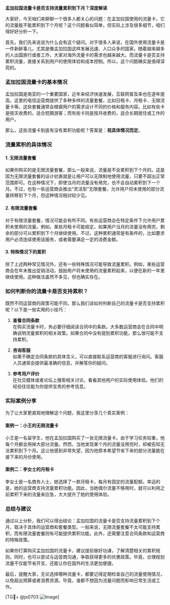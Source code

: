 **孟加拉国流量卡是否支持流量累积到下月？深度解读**

大家好，今天咱们来聊聊一个很多人都关心的问题：在孟加拉国使用的流量卡，它的流量能不能累积到下个月呢？这个问题看似简单，但实际上涉及很多细节，咱们得好好分析一下。

首先，我们先来说说为什么会有这个疑问。对于很多人来说，在国外使用流量卡是一件新鲜事儿，尤其是像孟加拉国这样发展迅速、人口众多的国家。随着越来越多的人出国旅行或者工作，大家对海外流量卡的需求也越来越大。而流量卡是否支持累积流量，直接关系到用户的使用体验和成本控制。所以，这个问题确实是值得深究的。

### 孟加拉国流量卡的基本情况

孟加拉国是南亚的一个重要国家，近年来经济快速发展，互联网普及率也在逐年提高。这里的电信运营商提供了多种多样的流量套餐，比如日租卡、月租卡、无限流量卡等。这些套餐通常会根据用户的需求设计不同的价格和服务内容。比如有些卡是按天收费的，适合短期游客；而有些卡则是按月收费的，适合长期居住或工作的用户。

那么，这些流量卡到底有没有累积功能呢？答案是：**视具体情况而定**。

### 流量累积的具体情况

#### 1. **无限流量套餐**
如果你购买的是无限流量套餐，那么一般来说，流量是不会累积到下个月的。这是因为无限流量套餐的设计初衷就是让用户可以无限制地使用流量，只要不超出正常范围即可。在这种情况下，即使当月的流量没有用完，也不会自动累积到下一个月。不过，也有一些运营商会推出“灵活型”无限套餐，允许用户将未使用的部分流量转移到下个月，但这种情况相对较少见。

#### 2. **有限流量套餐**
对于有限流量套餐，情况可能会有所不同。有些运营商会在特定条件下允许用户累积未使用的流量。例如，某些月租卡可能规定，如果用户当月的流量没有用完，剩余的部分可以累积到下个月继续使用。不过，这种累积通常是有条件的，比如要求用户必须连续使用该服务，或者需要满足一定的消费金额。

#### 3. **特殊情况下的累积**
除了上述两种常见情况外，还有一些特殊情况可能导致流量累积。例如，某些运营商会在年末推出促销活动，鼓励用户将未使用的流量累积起来，以便在新的一年里继续使用。这种做法虽然不多见，但也确实存在。

### 如何判断你的流量卡是否支持累积？

既然不同运营商的政策可能不同，那么我们该如何判断自己的流量卡是否支持累积呢？以下是一些实用的小技巧：

1. **查看合同条款**  
   在购买流量卡时，务必要仔细阅读合同中的条款。大多数运营商会在合同中明确说明流量累积的相关政策。如果合同中没有提到累积功能，那么很可能不支持累积。

2. **咨询客服**  
   如果不确定合同条款的具体含义，可以直接联系运营商的客服进行询问。客服人员通常会提供最准确的信息，并解答你的疑问。

3. **参考用户评价**  
   在社交媒体或者论坛上搜索相关讨论，看看其他用户的实际使用体验。他们的经验往往能为你提供宝贵的参考信息。

### 实际案例分享

为了让大家更直观地理解这个问题，我这里分享几个真实案例：

#### 案例一：小王的无限流量卡
小王是一名留学生，他在孟加拉国购买了一张无限流量卡。由于学习任务较重，他每个月都会用掉大部分流量。然而，当他发现某个月的流量没用完时，却被告知无法累积到下个月。这让他感到非常失望，因为他原本希望节省下来的部分流量能在接下来的月份使用。

#### 案例二：李女士的月租卡
李女士是一名商务人士，她选择了一款月租卡，每月有固定的流量配额。幸运的是，她的运营商支持流量累积功能。因此，当她偶尔流量不够用时，就可以利用之前累积下来的流量来应急，大大提升了她的使用体验。

### 总结与建议

通过以上分析，我们可以得出结论：孟加拉国的流量卡是否支持流量累积到下个月，取决于具体的运营商和套餐类型。一般来说，无限流量套餐不太可能支持累积，而有限流量套餐则有可能提供累积功能。此外，还需要注意合同条款和运营商的特殊政策。

如果你打算购买孟加拉国的流量卡，建议提前做好功课，了解清楚相关的累积规则。同时，也可以尝试与运营商沟通，争取获得更多的优惠政策。毕竟，合理规划流量不仅能节省开支，还能让你在国外的生活更加便捷。

最后，提醒大家，无论选择哪种流量卡，都要记得定期检查自己的流量使用情况，以免超出预算或者浪费资源。毕竟，谁都不想因为流量问题而影响日常生活或工作。

[TG💪+ @jx0703 ![Image](https://github.com/user-attachments/assets/dbca1d08-cadb-493c-b0ec-ad6f7a83f270)]